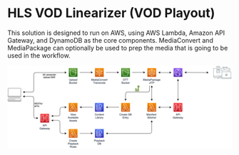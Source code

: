 # HLS VOD Linearizer (VOD Playout)
This solution is designed to run on AWS, using AWS Lambda, Amazon API Gateway, and DynamoDB as the core components. MediaConvert and MediaPackage can optionally be used to prep the media that is going to be used in the workflow.

![](images/end_to_end_architecture.png?width=80pc&classes=border,shadow)